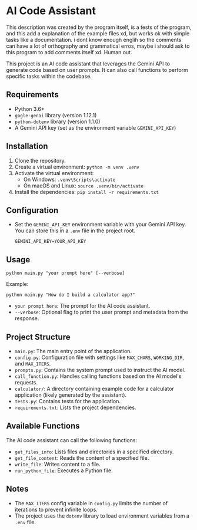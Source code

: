 # AI Code Assistant
This description was created by the program itself, is a tests of the program, and this add a explanation of the example files xd, but works ok with simple tasks like a documentation.
i dont know enough englih so the comments can have a lot of orthography and grammatical erros, maybe i should ask to this program to add comments itself xd.  Human out. 

This project is an AI code assistant that leverages the Gemini API to generate code based on user prompts. It can also call functions to perform specific tasks within the codebase.

## Requirements

- Python 3.6+
- `gogle-genai` library (version 1.12.1)
- `python-dotenv` library (version 1.1.0)
- A Gemini API key (set as the environment variable `GEMINI_API_KEY`)

## Installation

1.  Clone the repository.
2.  Create a virtual environment: `python -m venv .venv`
3.  Activate the virtual environment:
    -   On Windows: `.venv\Scripts\activate`
    -   On macOS and Linux: `source .venv/bin/activate`
4.  Install the dependencies: `pip install -r requirements.txt`

## Configuration

-   Set the `GEMINI_API_KEY` environment variable with your Gemini API key. You can store this in a `.env` file in the project root.
    ```
    GEMINI_API_KEY=YOUR_API_KEY
    ```

## Usage

```
python main.py "your prompt here" [--verbose]
```

Example:

```
python main.py "How do I build a calculator app?"
```

-   `your prompt here`: The prompt for the AI code assistant.
-   `--verbose`: Optional flag to print the user prompt and metadata from the response.

## Project Structure

-   `main.py`: The main entry point of the application.
-   `config.py`: Configuration file with settings like `MAX_CHARS`, `WORKING_DIR`, and `MAX_ITERS`.
-   `prompts.py`: Contains the system prompt used to instruct the AI model.
-   `call_function.py`: Handles calling functions based on the AI model's requests.
-   `calculator/`: A directory containing example code for a calculator application (likely generated by the assistant).
-   `tests.py`: Contains tests for the application.
-   `requirements.txt`: Lists the project dependencies.

## Available Functions

The AI code assistant can call the following functions:

-   `get_files_info`: Lists files and directories in a specified directory.
-   `get_file_content`: Reads the content of a specified file.
-   `write_file`: Writes content to a file.
-   `run_python_file`: Executes a Python file.

## Notes

-   The `MAX_ITERS` config variable in `config.py` limits the number of iterations to prevent infinite loops.
-   The project uses the `dotenv` library to load environment variables from a `.env` file.
